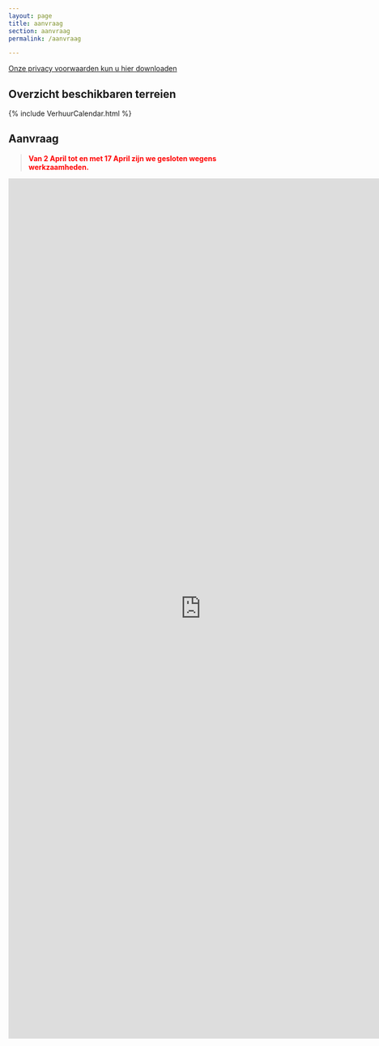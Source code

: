 ```yaml
---
layout: page
title: aanvraag
section: aanvraag
permalink: /aanvraag

---
```



[Onze privacy voorwaarden kun u hier downloaden](../assets/Privacybeleid.pdf)

## Overzicht beschikbaren terreien 

{% include VerhuurCalendar.html %}
## Aanvraag 

> **Van 2 April tot en met 17 April zijn we gesloten wegens werkzaamheden.**
<style>
blockquote { color:red;}
</style>


<iframe src="https://docs.google.com/forms/d/1TOLVVNQJks3JWlBnBfNFbXW6OrRFU7tp5wRp1ggo7Fc/viewform?embedded=true#start=embed" width="760" height="1700" frameborder="0" marginheight="0" marginwidth="0">Bezig met laden...</iframe>
